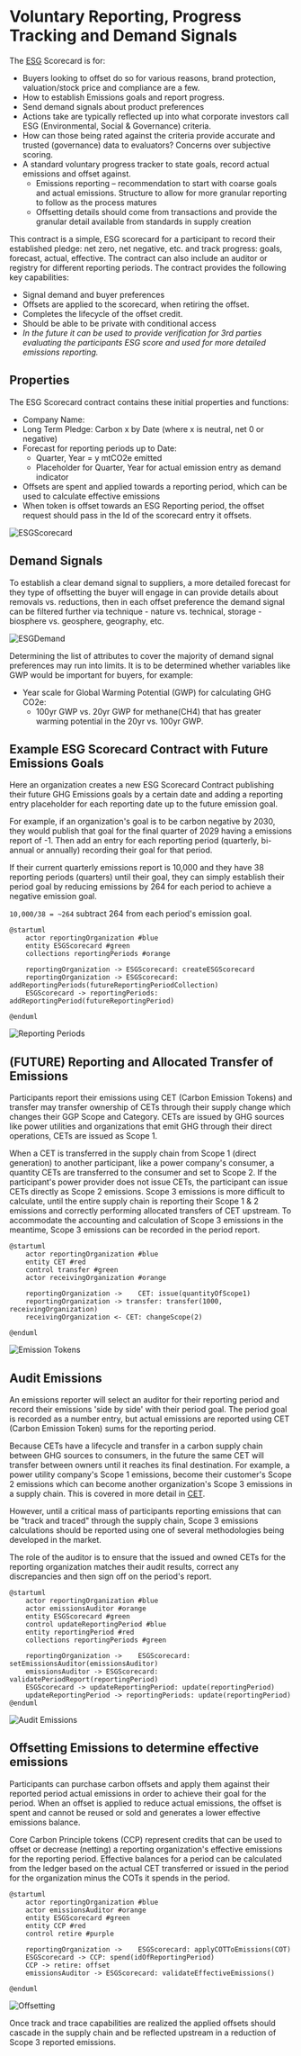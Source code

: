 # Voluntary Reporting, Progress Tracking and Demand Signals

The [ESG](https://www.investopedia.com/terms/e/environmental-social-and-governance-esg-criteria.asp) Scorecard is for:

- Buyers looking to offset do so for various reasons, brand protection, valuation/stock price and compliance are a few.
- How to establish Emissions goals and report progress.
- Send demand signals about product preferences
- Actions take are typically reflected up into what corporate investors call ESG (Environmental, Social & Governance) criteria.
- How can those being rated against the criteria provide accurate and trusted (governance) data to evaluators? Concerns over subjective scoring.
- A standard voluntary progress tracker to state goals, record actual emissions and offset against.
  - Emissions reporting – recommendation to start with coarse goals and actual emissions. Structure to allow for more granular reporting to follow as the process matures
  - Offsetting details should come from transactions and provide the granular detail available from standards in supply creation

This contract is a simple, ESG scorecard for a participant to record their established pledge: net zero, net negative, etc. and track progress: goals, forecast, actual, effective. The contract can also include an auditor or registry for different reporting periods. The contract provides the following key capabilities:

- Signal demand and buyer preferences
- Offsets are applied to the scorecard, when retiring the offset.
- Completes the lifecycle of the offset credit.
- Should be able to be private with conditional access
- *In the future it can be used to provide verification for 3rd parties evaluating the participants ESG score and used for more detailed emissions reporting.*

## Properties

The ESG Scorecard contract contains these initial properties and functions:

- Company Name:
- Long Term Pledge: Carbon x by Date (where x is neutral, net 0 or negative)
- Forecast for reporting periods up to Date:
  - Quarter, Year = y mtCO2e emitted
  - Placeholder for Quarter, Year for actual emission entry as demand indicator
- Offsets are spent and applied towards a reporting period, which can be used to calculate effective emissions
- When token is offset towards an ESG Reporting period, the offset request should pass in the Id of the scorecard entry it offsets.

![ESGScorecard](../images/ESG-Scorecard.png)

## Demand Signals

To establish a clear demand signal to suppliers, a more detailed forecast for they type of offsetting the buyer will engage in can provide details about removals vs. reductions, then in each offset preference the demand signal can be filtered further via technique - nature vs. technical, storage - biosphere vs. geosphere, geography, etc.

![ESGDemand](../images/esg-demand.png)

Determining the list of attributes to cover the majority of demand signal preferences may run into limits. It is to be determined whether variables like GWP would be important for buyers, for example:

- Year scale for Global Warming Potential (GWP) for calculating GHG CO2e:
  - 100yr GWP vs. 20yr GWP for methane(CH4) that has greater warming potential in the 20yr vs. 100yr GWP.

## Example ESG Scorecard Contract with Future Emissions Goals

Here an organization creates a new ESG Scorecard Contract publishing their future GHG Emissions goals by a certain date and adding a reporting entry placeholder for each reporting date up to the future emission goal.

For example, if an organization's goal is to be carbon negative by 2030, they would publish that goal for the final quarter of 2029 having a emissions report of -1. Then add an entry for each reporting period (quarterly, bi-annual or annually) recording their goal for that period.

If their current quarterly emissions report is 10,000 and they have 38 reporting periods (quarters) until their goal, they can simply establish their period goal by reducing emissions by 264 for each period to achieve a negative emission goal.

`10,000/38 = ~264` subtract 264 from each period's emission goal.

```plantuml
@startuml
    actor reportingOrganization #blue
    entity ESGScorecard #green
    collections reportingPeriods #orange

    reportingOrganization -> ESGScorecard: createESGScorecard
    reportingOrganization -> ESGScorecard: addReportingPeriods(futureReportingPeriodCollection)
    ESGScorecard -> reportingPeriods: addReportingPeriod(futureReportingPeriod)

@enduml
```

![Reporting Periods](../images/ESG-flow-1.png)

## (FUTURE) Reporting and Allocated Transfer of Emissions

Participants report their emissions using CET (Carbon Emission Tokens) and transfer may transfer ownership of CETs through their supply change which changes their GGP Scope and Category. CETs are issued by GHG sources like power utilities and organizations that emit GHG through their direct operations, CETs are issued as Scope 1.

When a CET is transferred in the supply chain from Scope 1 (direct generation) to another participant, like a power company's consumer, a quantity CETs are transferred to the consumer and set to Scope 2. If the participant's power provider does not issue CETs, the participant can issue CETs directly as Scope 2 emissions. Scope 3 emissions is more difficult to calculate, until the entire supply chain is reporting their Scope 1 & 2 emissions and correctly performing allocated transfers of CET upstream. To accommodate the accounting and calculation of Scope 3 emissions in the meantime, Scope 3 emissions can be recorded in the period report.

```plantuml
@startuml
    actor reportingOrganization #blue
    entity CET #red
    control transfer #green
    actor receivingOrganization #orange

    reportingOrganization ->    CET: issue(quantityOfScope1)
    reportingOrganization -> transfer: transfer(1000, receivingOrganization)
    receivingOrganization <- CET: changeScope(2)

@enduml
```

![Emission Tokens](../images/ESG-flow-2.png)

## Audit Emissions

An emissions reporter will select an auditor for their reporting period and record their emissions 'side by side' with their period goal. The period goal is recorded as a number entry, but actual emissions are reported using CET (Carbon Emission Token) sums for the reporting period.

Because CETs have a lifecycle and transfer in a carbon supply chain between GHG sources to consumers, in the future the same CET will transfer between owners until it reaches its final destination. For example, a power utility company's Scope 1 emissions, become their customer's Scope 2 emissions which can become another organization's Scope 3 emissions in a supply chain. This is covered in more detail in [CET](cet.md).

However, until a critical mass of participants reporting emissions that can be "track and traced" through the supply chain, Scope 3 emissions calculations should be reported using one of several methodologies being developed in the market.

The role of the auditor is to ensure that the issued and owned CETs for the reporting organization matches their audit results, correct any discrepancies and then sign off on the period's report.

```plantuml
@startuml
    actor reportingOrganization #blue
    actor emissionsAuditor #orange
    entity ESGScorecard #green
    control updateReportingPeriod #blue
    entity reportingPeriod #red
    collections reportingPeriods #green

    reportingOrganization ->    ESGScorecard: setEmissionsAuditor(emissionsAuditor)
    emissionsAuditor -> ESGScorecard: validatePeriodReport(reportingPeriod)
    ESGScorecard -> updateReportingPeriod: update(reportingPeriod)
    updateReportingPeriod -> reportingPeriods: update(reportingPeriod)
@enduml
```

![Audit Emissions](../images/ESG-flow-3.png)

## Offsetting Emissions to determine effective emissions

Participants can purchase carbon offsets and apply them against their reported period actual emissions in order to achieve their goal for the period. When an offset is applied to reduce actual emissions, the offset is spent and cannot be reused or sold and generates a lower effective emissions balance.

Core Carbon Principle tokens (CCP) represent credits that can be used to offset or decrease (netting) a reporting organization's effective emissions for the reporting period. Effective balances for a period can be calculated from the ledger based on the actual CET transferred or issued in the period for the organization minus the COTs it spends in the period.

```plantuml
@startuml
    actor reportingOrganization #blue
    actor emissionsAuditor #orange
    entity ESGScorecard #green
    entity CCP #red
    control retire #purple

    reportingOrganization ->    ESGScorecard: applyCOTToEmissions(COT)
    ESGScorecard -> CCP: spend(idOfReportingPeriod)
    CCP -> retire: offset
    emissionsAuditor -> ESGScorecard: validateEffectiveEmissions()

@enduml
```

![Offsetting](../images/ESG-flow-4.png)

Once track and trace capabilities are realized the applied offsets should cascade in the supply chain and be reflected upstream in a reduction of Scope 3 reported emissions.
